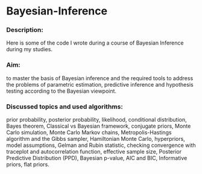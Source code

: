 # Bayesian-Inference

### Description:
Here is some of the code I wrote during a course of Bayesian Inference during my studies. 

### Aim:
to master the basis of Bayesian inference and the required tools  to address the problems of parametric estimation, predictive inference and hypothesis testing according to the Bayesian viewpoint.

### Discussed topics and used algorithms: 
prior probability, posterior probability, likelihood, conditional distribution, Bayes theorem, Classical vs Bayesian framework, conjugate priors, Monte Carlo simulation, Monte Carlo Markov chains, Metropolis-Hastings algorithm and the Gibbs sampler, Hamiltonian Monte Carlo, hyperpriors, model assumptions,  Gelman and Rubin statistic, checking convergence with traceplot and autocorrelation function, effective sample size, Posterior Predictive Distribution (PPD), Bayesian p-value, AIC and BIC, Informative priors, flat priors. 
